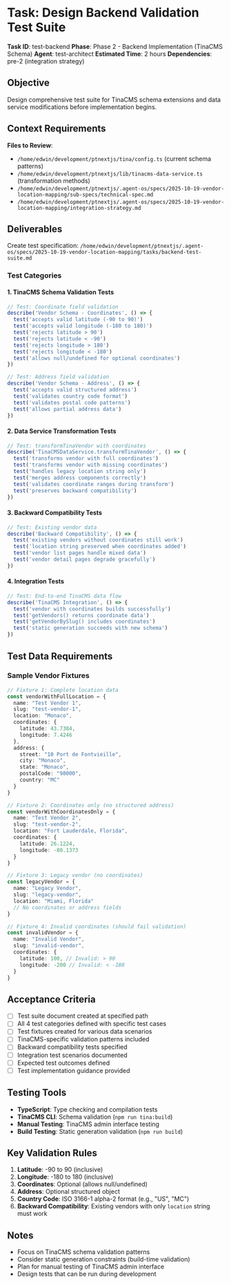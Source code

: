 # Task: Design Backend Validation Test Suite

**Task ID**: test-backend
**Phase**: Phase 2 - Backend Implementation (TinaCMS Schema)
**Agent**: test-architect
**Estimated Time**: 2 hours
**Dependencies**: pre-2 (integration strategy)

## Objective

Design comprehensive test suite for TinaCMS schema extensions and data service modifications before implementation begins.

## Context Requirements

**Files to Review**:
- `/home/edwin/development/ptnextjs/tina/config.ts` (current schema patterns)
- `/home/edwin/development/ptnextjs/lib/tinacms-data-service.ts` (transformation methods)
- `/home/edwin/development/ptnextjs/.agent-os/specs/2025-10-19-vendor-location-mapping/sub-specs/technical-spec.md`
- `/home/edwin/development/ptnextjs/.agent-os/specs/2025-10-19-vendor-location-mapping/integration-strategy.md`

## Deliverables

Create test specification: `/home/edwin/development/ptnextjs/.agent-os/specs/2025-10-19-vendor-location-mapping/tasks/backend-test-suite.md`

### Test Categories

#### 1. TinaCMS Schema Validation Tests
```typescript
// Test: Coordinate field validation
describe('Vendor Schema - Coordinates', () => {
  test('accepts valid latitude (-90 to 90)')
  test('accepts valid longitude (-180 to 180)')
  test('rejects latitude > 90')
  test('rejects latitude < -90')
  test('rejects longitude > 180')
  test('rejects longitude < -180')
  test('allows null/undefined for optional coordinates')
})

// Test: Address field validation
describe('Vendor Schema - Address', () => {
  test('accepts valid structured address')
  test('validates country code format')
  test('validates postal code patterns')
  test('allows partial address data')
})
```

#### 2. Data Service Transformation Tests
```typescript
// Test: transformTinaVendor with coordinates
describe('TinaCMSDataService.transformTinaVendor', () => {
  test('transforms vendor with full coordinates')
  test('transforms vendor with missing coordinates')
  test('handles legacy location string only')
  test('merges address components correctly')
  test('validates coordinate ranges during transform')
  test('preserves backward compatibility')
})
```

#### 3. Backward Compatibility Tests
```typescript
// Test: Existing vendor data
describe('Backward Compatibility', () => {
  test('existing vendors without coordinates still work')
  test('location string preserved when coordinates added')
  test('vendor list pages handle mixed data')
  test('vendor detail pages degrade gracefully')
})
```

#### 4. Integration Tests
```typescript
// Test: End-to-end TinaCMS data flow
describe('TinaCMS Integration', () => {
  test('vendor with coordinates builds successfully')
  test('getVendors() returns coordinate data')
  test('getVendorBySlug() includes coordinates')
  test('static generation succeeds with new schema')
})
```

## Test Data Requirements

### Sample Vendor Fixtures

```typescript
// Fixture 1: Complete location data
const vendorWithFullLocation = {
  name: "Test Vendor 1",
  slug: "test-vendor-1",
  location: "Monaco",
  coordinates: {
    latitude: 43.7384,
    longitude: 7.4246
  },
  address: {
    street: "10 Port de Fontvieille",
    city: "Monaco",
    state: "Monaco",
    postalCode: "98000",
    country: "MC"
  }
}

// Fixture 2: Coordinates only (no structured address)
const vendorWithCoordinatesOnly = {
  name: "Test Vendor 2",
  slug: "test-vendor-2",
  location: "Fort Lauderdale, Florida",
  coordinates: {
    latitude: 26.1224,
    longitude: -80.1373
  }
}

// Fixture 3: Legacy vendor (no coordinates)
const legacyVendor = {
  name: "Legacy Vendor",
  slug: "legacy-vendor",
  location: "Miami, Florida"
  // No coordinates or address fields
}

// Fixture 4: Invalid coordinates (should fail validation)
const invalidVendor = {
  name: "Invalid Vendor",
  slug: "invalid-vendor",
  coordinates: {
    latitude: 100, // Invalid: > 90
    longitude: -200 // Invalid: < -180
  }
}
```

## Acceptance Criteria

- [ ] Test suite document created at specified path
- [ ] All 4 test categories defined with specific test cases
- [ ] Test fixtures created for various data scenarios
- [ ] TinaCMS-specific validation patterns included
- [ ] Backward compatibility tests specified
- [ ] Integration test scenarios documented
- [ ] Expected test outcomes defined
- [ ] Test implementation guidance provided

## Testing Tools

- **TypeScript**: Type checking and compilation tests
- **TinaCMS CLI**: Schema validation (`npm run tina:build`)
- **Manual Testing**: TinaCMS admin interface testing
- **Build Testing**: Static generation validation (`npm run build`)

## Key Validation Rules

1. **Latitude**: -90 to 90 (inclusive)
2. **Longitude**: -180 to 180 (inclusive)
3. **Coordinates**: Optional (allows null/undefined)
4. **Address**: Optional structured object
5. **Country Code**: ISO 3166-1 alpha-2 format (e.g., "US", "MC")
6. **Backward Compatibility**: Existing vendors with only `location` string must work

## Notes

- Focus on TinaCMS schema validation patterns
- Consider static generation constraints (build-time validation)
- Plan for manual testing of TinaCMS admin interface
- Design tests that can be run during development
